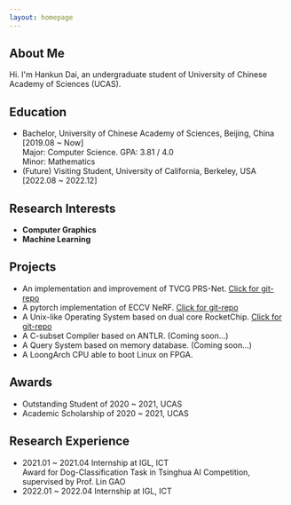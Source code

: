 ```yaml
---
layout: homepage
---
```


## About Me

Hi. I'm Hankun Dai, an undergraduate student of University of Chinese Academy of Sciences (UCAS).

## Education

- Bachelor, University of Chinese Academy of Sciences, Beijing, China [2019.08 ~ Now]
  <br>
  Major: Computer Science.  GPA: 3.81 / 4.0
  <br>
  Minor: Mathematics
  <br>
- (Future) Visiting Student, University of California, Berkeley, USA [2022.08 ~ 2022.12]

## Research Interests

- **Computer Graphics**
- **Machine Learning**

## Projects

- An implementation and improvement of TVCG PRS-Net. [Click for git-repo](https://github.com/D-Hank/PRS-Net)
- A pytorch implementation of ECCV NeRF. [Click for git-repo](https://github.com/D-Hank/NeRF-tiny)
- A Unix-like Operating System based on dual core RocketChip. [Click for git-repo](https://github.com/D-Hank/UCAS-OSLAB)
- A C-subset Compiler based on ANTLR. (Coming soon...)
- A Query System based on memory database. (Coming soon...)
- A LoongArch CPU able to boot Linux on FPGA.

## Awards

- Outstanding Student of 2020 ~ 2021, UCAS
- Academic Scholarship of 2020 ~ 2021, UCAS

## Research Experience

- 2021.01 ~ 2021.04 Internship at IGL, ICT
  <br>
  Award for Dog-Classification Task in Tsinghua AI Competition, supervised by Prof. Lin GAO
- 2022.01 ~ 2022.04 Internship at IGL, ICT
